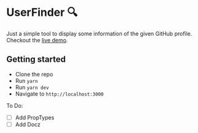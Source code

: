 # UserFinder 🔍

Just a simple tool to display some information of the given GitHub profile.
Checkout the [live demo](https://userfinder.now.sh/).
## Getting started
- Clone the repo
- Run `yarn`
- Run `yarn dev`
- Navigate to `http://localhost:3000`

To Do:
- [ ] Add PropTypes
- [ ] Add Docz
